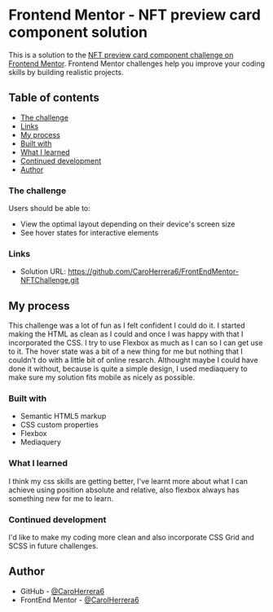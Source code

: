 # Frontend Mentor - NFT preview card component solution

This is a solution to the [NFT preview card component challenge on Frontend Mentor](https://www.frontendmentor.io/challenges/nft-preview-card-component-SbdUL_w0U). Frontend Mentor challenges help you improve your coding skills by building realistic projects.

## Table of contents

- [The challenge](#the-challenge)
- [Links](#links)
- [My process](#my-process)
- [Built with](#built-with)
- [What I learned](#what-i-learned)
- [Continued development](#continued-development)
- [Author](#author)

### The challenge

Users should be able to:

- View the optimal layout depending on their device's screen size
- See hover states for interactive elements

### Links

- Solution URL: https://github.com/CaroHerrera6/FrontEndMentor-NFTChallenge.git

## My process

This challenge was a lot of fun as I felt confident I could do it. I started making the HTML as clean as I could and once I was happy with that I incorporated the CSS. I try to use Flexbox as much as I can so I can get use to it.
The hover state was a bit of a new thing for me but nothing that I couldn't do with a little bit of online resarch.
Althought maybe I could have done it without, because is quite a simple design, I used mediaquery to make sure my solution fits mobile as nicely as possible.

### Built with

- Semantic HTML5 markup
- CSS custom properties
- Flexbox
- Mediaquery

### What I learned

I think my css skills are getting better, I've learnt more about what I can achieve using position absolute and relative, also flexbox always has something new for me to learn.

### Continued development

I'd like to make my coding more clean and also incorporate CSS Grid and SCSS in future challenges.

## Author

- GitHub - [@CaroHerrera6](https://github.com/CaroHerrera6)
- FrontEnd Mentor - [@CarolHerrera6](https://www.frontendmentor.io/profile/CaroHerrera6)
